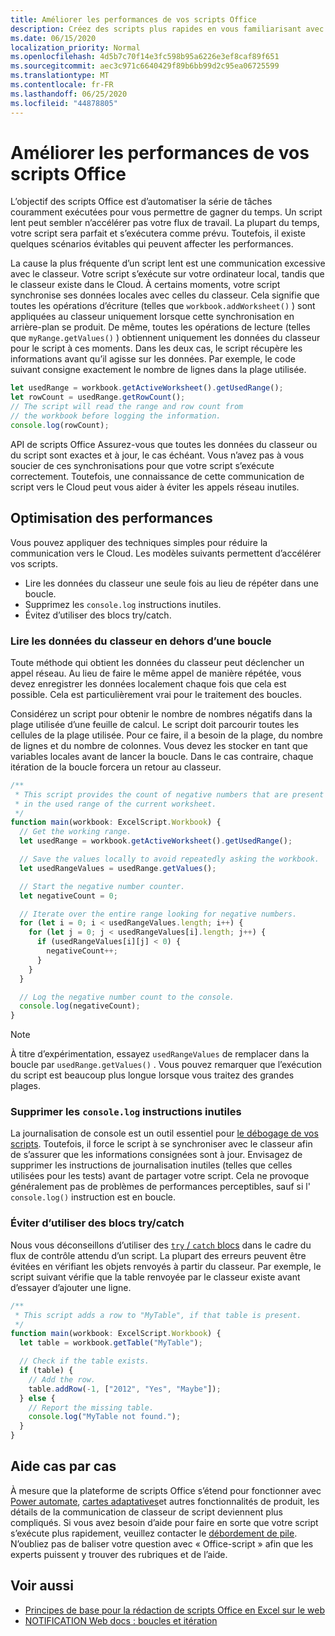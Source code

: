 ```yaml
---
title: Améliorer les performances de vos scripts Office
description: Créez des scripts plus rapides en vous familiarisant avec la communication entre le classeur Excel et votre script.
ms.date: 06/15/2020
localization_priority: Normal
ms.openlocfilehash: 4d5b7c70f14e3fc598b95a6226e3ef8caf89f651
ms.sourcegitcommit: aec3c971c6640429f89b6bb99d2c95ea06725599
ms.translationtype: MT
ms.contentlocale: fr-FR
ms.lasthandoff: 06/25/2020
ms.locfileid: "44878805"
---
```

# <a name="improve-the-performance-of-your-office-scripts"></a>Améliorer les performances de vos scripts Office

L’objectif des scripts Office est d’automatiser la série de tâches couramment exécutées pour vous permettre de gagner du temps. Un script lent peut sembler n’accélérer pas votre flux de travail. La plupart du temps, votre script sera parfait et s’exécutera comme prévu. Toutefois, il existe quelques scénarios évitables qui peuvent affecter les performances.

La cause la plus fréquente d’un script lent est une communication excessive avec le classeur. Votre script s’exécute sur votre ordinateur local, tandis que le classeur existe dans le Cloud. À certains moments, votre script synchronise ses données locales avec celles du classeur. Cela signifie que toutes les opérations d’écriture (telles que `workbook.addWorksheet()` ) sont appliquées au classeur uniquement lorsque cette synchronisation en arrière-plan se produit. De même, toutes les opérations de lecture (telles que `myRange.getValues()` ) obtiennent uniquement les données du classeur pour le script à ces moments. Dans les deux cas, le script récupère les informations avant qu’il agisse sur les données. Par exemple, le code suivant consigne exactement le nombre de lignes dans la plage utilisée.

```TypeScript
let usedRange = workbook.getActiveWorksheet().getUsedRange();
let rowCount = usedRange.getRowCount();
// The script will read the range and row count from
// the workbook before logging the information.
console.log(rowCount);
```

API de scripts Office Assurez-vous que toutes les données du classeur ou du script sont exactes et à jour, le cas échéant. Vous n’avez pas à vous soucier de ces synchronisations pour que votre script s’exécute correctement. Toutefois, une connaissance de cette communication de script vers le Cloud peut vous aider à éviter les appels réseau inutiles.

## <a name="performance-optimizations"></a>Optimisation des performances

Vous pouvez appliquer des techniques simples pour réduire la communication vers le Cloud. Les modèles suivants permettent d’accélérer vos scripts.

- Lire les données du classeur une seule fois au lieu de répéter dans une boucle.
- Supprimez les `console.log` instructions inutiles.
- Évitez d’utiliser des blocs try/catch.

### <a name="read-workbook-data-outside-of-a-loop"></a>Lire les données du classeur en dehors d’une boucle

Toute méthode qui obtient les données du classeur peut déclencher un appel réseau. Au lieu de faire le même appel de manière répétée, vous devez enregistrer les données localement chaque fois que cela est possible. Cela est particulièrement vrai pour le traitement des boucles.

Considérez un script pour obtenir le nombre de nombres négatifs dans la plage utilisée d’une feuille de calcul. Le script doit parcourir toutes les cellules de la plage utilisée. Pour ce faire, il a besoin de la plage, du nombre de lignes et du nombre de colonnes. Vous devez les stocker en tant que variables locales avant de lancer la boucle. Dans le cas contraire, chaque itération de la boucle forcera un retour au classeur.

```TypeScript
/**
 * This script provides the count of negative numbers that are present
 * in the used range of the current worksheet.
 */
function main(workbook: ExcelScript.Workbook) {
  // Get the working range.
  let usedRange = workbook.getActiveWorksheet().getUsedRange();

  // Save the values locally to avoid repeatedly asking the workbook.
  let usedRangeValues = usedRange.getValues();

  // Start the negative number counter.
  let negativeCount = 0;

  // Iterate over the entire range looking for negative numbers.
  for (let i = 0; i < usedRangeValues.length; i++) {
    for (let j = 0; j < usedRangeValues[i].length; j++) {
      if (usedRangeValues[i][j] < 0) {
        negativeCount++;
      }
    }
  }

  // Log the negative number count to the console.
  console.log(negativeCount);
}
```

> [!NOTE]
> À titre d’expérimentation, essayez `usedRangeValues` de remplacer dans la boucle par `usedRange.getValues()` . Vous pouvez remarquer que l’exécution du script est beaucoup plus longue lorsque vous traitez des grandes plages.

### <a name="remove-unnecessary-consolelog-statements"></a>Supprimer les `console.log` instructions inutiles

La journalisation de console est un outil essentiel pour [le débogage de vos scripts](../testing/troubleshooting.md). Toutefois, il force le script à se synchroniser avec le classeur afin de s’assurer que les informations consignées sont à jour. Envisagez de supprimer les instructions de journalisation inutiles (telles que celles utilisées pour les tests) avant de partager votre script. Cela ne provoque généralement pas de problèmes de performances perceptibles, sauf si l' `console.log()` instruction est en boucle.

### <a name="avoid-using-trycatch-blocks"></a>Éviter d’utiliser des blocs try/catch

Nous vous déconseillons d’utiliser des [ `try` / `catch` blocs](https://developer.mozilla.org/docs/Web/JavaScript/Reference/Statements/try...catch) dans le cadre du flux de contrôle attendu d’un script. La plupart des erreurs peuvent être évitées en vérifiant les objets renvoyés à partir du classeur. Par exemple, le script suivant vérifie que la table renvoyée par le classeur existe avant d’essayer d’ajouter une ligne.

```TypeScript
/**
 * This script adds a row to "MyTable", if that table is present.
 */
function main(workbook: ExcelScript.Workbook) {
  let table = workbook.getTable("MyTable");

  // Check if the table exists.
  if (table) {
    // Add the row.
    table.addRow(-1, ["2012", "Yes", "Maybe"]);
  } else {
    // Report the missing table.
    console.log("MyTable not found.");
  }
}
```

## <a name="case-by-case-help"></a>Aide cas par cas

À mesure que la plateforme de scripts Office s’étend pour fonctionner avec [Power automate](https://flow.microsoft.com/), [cartes adaptatives](https://docs.microsoft.com/adaptive-cards)et autres fonctionnalités de produit, les détails de la communication de classeur de script deviennent plus compliqués. Si vous avez besoin d’aide pour faire en sorte que votre script s’exécute plus rapidement, veuillez contacter le [débordement de pile](https://stackoverflow.com/questions/tagged/office-scripts). N’oubliez pas de baliser votre question avec « Office-script » afin que les experts puissent y trouver des rubriques et de l’aide.

## <a name="see-also"></a>Voir aussi

- [Principes de base pour la rédaction de scripts Office en Excel sur le web](scripting-fundamentals.md)
- [NOTIFICATION Web docs : boucles et itération](https://developer.mozilla.org/docs/Web/JavaScript/Guide/Loops_and_iteration)
